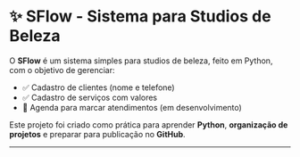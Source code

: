 # ✨ SFlow - Sistema para Studios de Beleza

O **SFlow** é um sistema simples para studios de beleza, feito em Python, com o objetivo de gerenciar:
- ✅ Cadastro de clientes (nome e telefone)
- ✅ Cadastro de serviços com valores
- 📆 Agenda para marcar atendimentos (em desenvolvimento)

Este projeto foi criado como prática para aprender **Python**, **organização de projetos** e preparar para publicação no **GitHub**.

---

